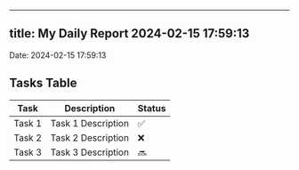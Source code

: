 
---
title: My Daily Report 2024-02-15 17:59:13
---

Date: 2024-02-15 17:59:13

## Tasks Table

| Task | Description | Status |
|------|-------------|--------|
| Task 1 | Task 1 Description | ✅ |
| Task 2 | Task 2 Description | ❌ |
| Task 3 | Task 3 Description | 🔜 |
